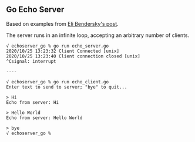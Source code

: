 ## Go Echo Server

Based on examples from [Eli Bendersky's post](https://eli.thegreenplace.net/2019/unix-domain-sockets-in-go/).

The server runs in an infinite loop, accepting an arbitrary number of clients. 

```
√ echoserver_go % go run echo_server.go  
2020/10/25 13:23:32 Client Connected [unix]
2020/10/25 13:23:40 Client connection closed [unix]
^Csignal: interrupt

---- 

√ echoserver_go % go run echo_client.go
Enter text to send to server; "bye" to quit...

> Hi            
Echo from server: Hi

> Hello World
Echo from server: Hello World

> bye
√ echoserver_go %

```
